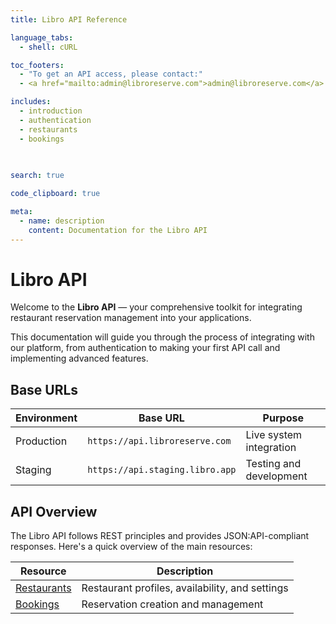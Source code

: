 ```yaml
---
title: Libro API Reference

language_tabs:
  - shell: cURL

toc_footers:
  - "To get an API access, please contact:"
  - <a href="mailto:admin@libroreserve.com">admin@libroreserve.com</a>

includes:
  - introduction
  - authentication
  - restaurants
  - bookings
  
  

search: true

code_clipboard: true

meta:
  - name: description
    content: Documentation for the Libro API
---
```


# Libro API

Welcome to the **Libro API** — your comprehensive toolkit for integrating restaurant reservation management into your applications. 

This documentation will guide you through the process of integrating with our platform, from authentication to making your first API call and implementing advanced features.

## Base URLs

| Environment | Base URL | Purpose |
|------------|----------|----------|
| Production | `https://api.libroreserve.com` | Live system integration |
| Staging | `https://api.staging.libro.app` | Testing and development |

## API Overview

The Libro API follows REST principles and provides JSON:API-compliant responses. Here's a quick overview of the main resources:

| Resource | Description |
|----------|------------|
| [Restaurants](#restaurants) | Restaurant profiles, availability, and settings |
| [Bookings](#bookings) | Reservation creation and management |
